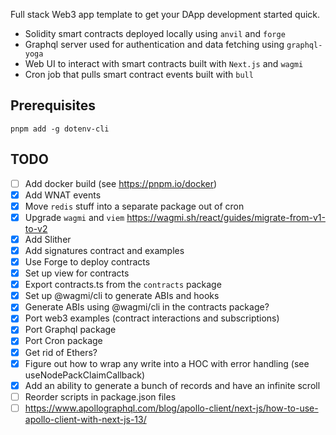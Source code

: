 Full stack Web3 app template to get your DApp development started quick. 

- Solidity smart contracts deployed locally using `anvil` and `forge`
- Graphql server used for authentication and data fetching using `graphql-yoga`
- Web UI to interact with smart contracts built with `Next.js` and `wagmi`
- Cron job that pulls smart contract events built with `bull`

## Prerequisites

```shell
pnpm add -g dotenv-cli 
```

## TODO

- [ ] Add docker build (see https://pnpm.io/docker)
- [x] Add WNAT events
- [x] Move `redis` stuff into a separate package out of cron
- [x] Upgrade `wagmi` and `viem` https://wagmi.sh/react/guides/migrate-from-v1-to-v2
- [x] Add Slither
- [x] Add signatures contract and examples
- [x] Use Forge to deploy contracts
- [x] Set up view for contracts
- [x] Export contracts.ts from the `contracts` package
- [x] Set up @wagmi/cli to generate ABIs and hooks
- [x] Generate ABIs using @wagmi/cli in the contracts package?
- [x] Port web3 examples (contract interactions and subscriptions)
- [x] Port Graphql package
- [x] Port Cron package
- [x] Get rid of Ethers?
- [x] Figure out how to wrap any write into a HOC with error handling (see useNodePackClaimCallback)
- [x] Add an ability to generate a bunch of records and have an infinite scroll
- [ ] Reorder scripts in package.json files
- [ ] https://www.apollographql.com/blog/apollo-client/next-js/how-to-use-apollo-client-with-next-js-13/
